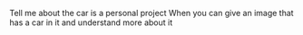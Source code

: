 Tell me about the car is a personal project
When you can give an image that has a car in it and understand more about it